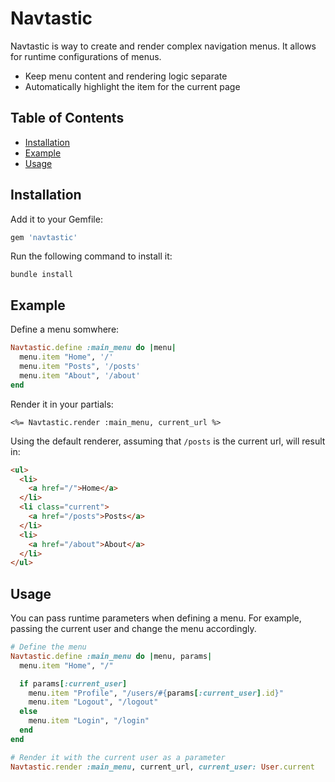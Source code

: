 # Navtastic

Navtastic is way to create and render complex navigation menus. It allows for runtime configurations
of menus.

- Keep menu content and rendering logic separate
- Automatically highlight the item for the current page

## Table of Contents

- [Installation](#installation)
- [Example](#example)
- [Usage](#usage)

## Installation

Add it to your Gemfile:

```ruby
gem 'navtastic'
```

Run the following command to install it:

```console
bundle install
```

## Example

Define a menu somwhere:

```ruby
Navtastic.define :main_menu do |menu|
  menu.item "Home", '/'
  menu.item "Posts", '/posts'
  menu.item "About", '/about'
end
```

Render it in your partials:

```erb
<%= Navtastic.render :main_menu, current_url %>
```

Using the default renderer, assuming that `/posts` is the current url, will result in:

```html
<ul>
  <li>
    <a href="/">Home</a>
  </li>
  <li class="current">
    <a href="/posts">Posts</a>
  </li>
  <li>
    <a href="/about">About</a>
  </li>
</ul>
```

## Usage

You can pass runtime parameters when defining a menu. For example, passing the current user and
change the menu accordingly.

```ruby
# Define the menu
Navtastic.define :main_menu do |menu, params|
  menu.item "Home", "/"

  if params[:current_user]
    menu.item "Profile", "/users/#{params[:current_user].id}"
    menu.item "Logout", "/logout"
  else
    menu.item "Login", "/login"
  end
end

# Render it with the current user as a parameter
Navtastic.render :main_menu, current_url, current_user: User.current
```
